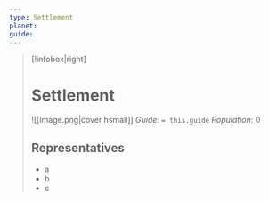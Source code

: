 ```yaml
---
type: Settlement
planet: 
guide:
---
```

>[!infobox|right]
># Settlement
>![[Image.png|cover hsmall]]
>_Guide_: `= this.guide`
>_Population_: 0
>## Representatives
>- a
>- b
>- c

